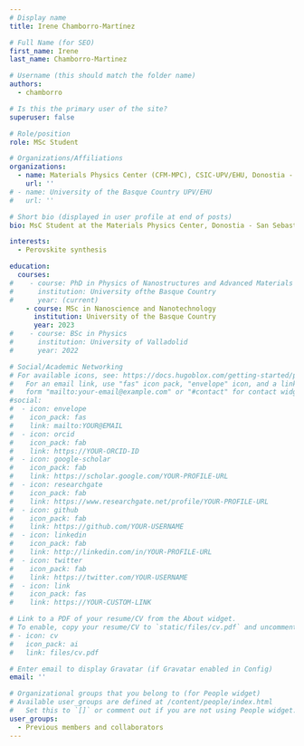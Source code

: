 ```yaml
---
# Display name
title: Irene Chamborro-Martínez

# Full Name (for SEO)
first_name: Irene
last_name: Chamborro-Martinez

# Username (this should match the folder name)
authors:
  - chamborro

# Is this the primary user of the site?
superuser: false

# Role/position
role: MSc Student

# Organizations/Affiliations
organizations:
  - name: Materials Physics Center (CFM-MPC), CSIC-UPV/EHU, Donostia - San Sebastián
    url: ''
# - name: University of the Basque Country UPV/EHU
#   url: ''

# Short bio (displayed in user profile at end of posts)
bio: MsC Student at the Materials Physics Center, Donostia - San Sebastián.

interests:
  - Perovskite synthesis

education:
  courses:
#    - course: PhD in Physics of Nanostructures and Advanced Materials
#      institution: University ofthe Basque Country
#      year: (current)
    - course: MSc in Nanoscience and Nanotechnology
      institution: University of the Basque Country
      year: 2023
#    - course: BSc in Physics
#      institution: University of Valladolid
#      year: 2022

# Social/Academic Networking
# For available icons, see: https://docs.hugoblox.com/getting-started/page-builder/#icons
#   For an email link, use "fas" icon pack, "envelope" icon, and a link in the
#   form "mailto:your-email@example.com" or "#contact" for contact widget.
#social:
#  - icon: envelope
#    icon_pack: fas
#    link: mailto:YOUR@EMAIL
#  - icon: orcid
#    icon_pack: fab
#    link: https://YOUR-ORCID-ID
#  - icon: google-scholar
#    icon_pack: fab
#    link: https://scholar.google.com/YOUR-PROFILE-URL
#  - icon: researchgate
#    icon_pack: fab
#    link: https://www.researchgate.net/profile/YOUR-PROFILE-URL
#  - icon: github
#    icon_pack: fab
#    link: https://github.com/YOUR-USERNAME
#  - icon: linkedin
#    icon_pack: fab
#    link: http://linkedin.com/in/YOUR-PROFILE-URL
#  - icon: twitter
#    icon_pack: fab
#    link: https://twitter.com/YOUR-USERNAME
#  - icon: link
#    icon_pack: fas
#    link: https://YOUR-CUSTOM-LINK

# Link to a PDF of your resume/CV from the About widget.
# To enable, copy your resume/CV to `static/files/cv.pdf` and uncomment the lines below.
# - icon: cv
#   icon_pack: ai
#   link: files/cv.pdf

# Enter email to display Gravatar (if Gravatar enabled in Config)
email: ''

# Organizational groups that you belong to (for People widget)
# Available user_groups are defined at /content/people/index.html
#   Set this to `[]` or comment out if you are not using People widget.
user_groups:
  - Previous members and collaborators
---
```

